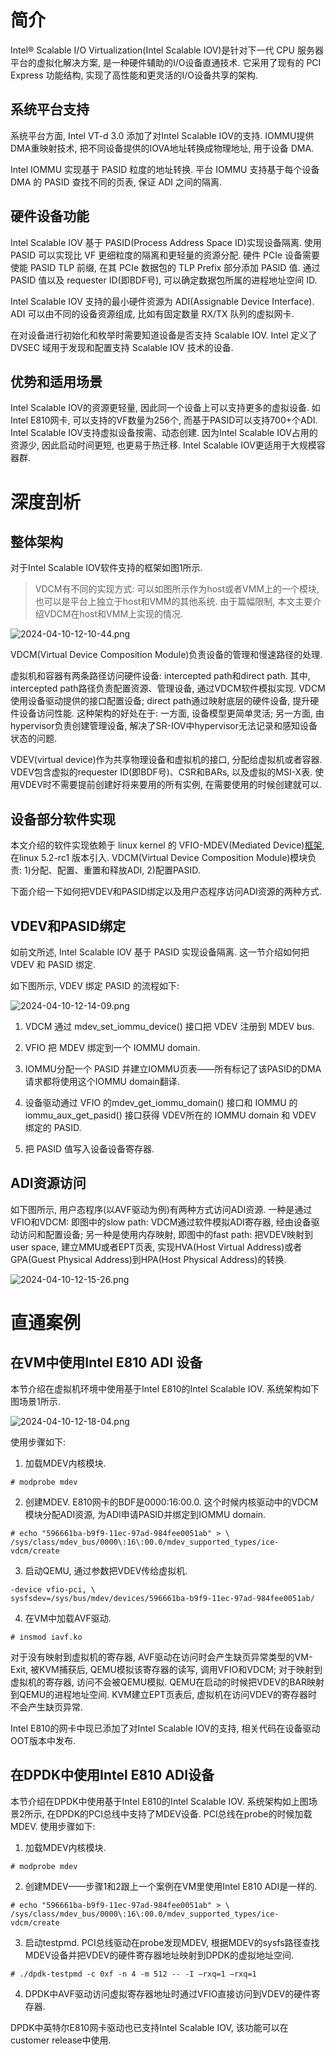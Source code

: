 
# 简介

Intel® Scalable I/O Virtualization(Intel Scalable IOV)是针对下一代 CPU 服务器平台的虚拟化解决方案, 是一种硬件辅助的I/O设备直通技术. 它采用了现有的 PCI Express 功能结构, 实现了高性能和更灵活的I/O设备共享的架构.

## 系统平台支持

系统平台方面, Intel VT-d 3.0 添加了对Intel Scalable IOV的支持. IOMMU提供DMA重映射技术, 把不同设备提供的IOVA地址转换成物理地址, 用于设备 DMA.

Intel IOMMU 实现基于 PASID 粒度的地址转换. 平台 IOMMU 支持基于每个设备 DMA 的 PASID 查找不同的页表, 保证 ADI 之间的隔离.

## 硬件设备功能

Intel Scalable IOV 基于 PASID(Process Address Space ID)实现设备隔离. 使用 PASID 可以实现比 VF 更细粒度的隔离和更轻量的资源分配. 硬件 PCIe 设备需要使能 PASID TLP 前缀, 在其 PCIe 数据包的 TLP Prefix 部分添加 PASID 值. 通过 PASID 值以及 requester ID(即BDF号), 可以确定数据包所属的进程地址空间 ID.

Intel Scalable IOV 支持的最小硬件资源为 ADI(Assignable Device Interface). ADI 可以由不同的设备资源组成, 比如有固定数量 RX/TX 队列的虚拟网卡.

在对设备进行初始化和枚举时需要知道设备是否支持 Scalable IOV. Intel 定义了 DVSEC 域用于发现和配置支持 Scalable IOV 技术的设备.

## 优势和适用场景

Intel Scalable IOV的资源更轻量, 因此同一个设备上可以支持更多的虚拟设备. 如Intel E810网卡, 可以支持的VF数量为256个, 而基于PASID可以支持700+个ADI. Intel Scalable IOV支持虚拟设备按需、动态创建. 因为Intel Scalable IOV占用的资源少, 因此启动时间更短, 也更易于热迁移. Intel Scalable IOV更适用于大规模容器群.

# 深度剖析

## 整体架构

对于Intel Scalable IOV软件支持的框架如图1所示.

> VDCM有不同的实现方式: 可以如图所示作为host或者VMM上的一个模块, 也可以是平台上独立于host和VMM的其他系统. 由于篇幅限制, 本文主要介绍VDCM在host和VMM上实现的情况.

![2024-04-10-12-10-44.png](./images/2024-04-10-12-10-44.png)

VDCM(Virtual Device Composition Module)负责设备的管理和慢速路径的处理.

虚拟机和容器有两条路径访问硬件设备: intercepted path和direct path. 其中, intercepted path路径负责配置资源、管理设备, 通过VDCM软件模拟实现. VDCM使用设备驱动提供的接口配置设备; direct path通过映射底层的硬件设备, 提升硬件设备访问性能. 这种架构的好处在于: 一方面, 设备模型更简单灵活; 另一方面, 由hypervisor负责创建管理设备, 解决了SR-IOV中hypervisor无法记录和感知设备状态的问题.

VDEV(virtual device)作为共享物理设备和虚拟机的接口, 分配给虚拟机或者容器. VDEV包含虚拟的requester ID(即BDF号)、CSR和BARs, 以及虚拟的MSI-X表. 使用VDEV时不需要提前创建好将来要用的所有实例, 在需要使用的时候创建就可以.

## 设备部分软件实现

本文介绍的软件实现依赖于 linux kernel 的 VFIO-MDEV(Mediated Device)[框架](https://docs.kernel.org/driver-api/vfio-mediated-device.html?highlight=mediated%20device), 在linux 5.2-rc1 版本引入. VDCM(Virtual Device Composition Module)模块负责: 1)分配、配置、重置和释放ADI, 2)配置PASID.

下面介绍一下如何把VDEV和PASID绑定以及用户态程序访问ADI资源的两种方式.

## VDEV和PASID绑定

如前文所述, Intel Scalable IOV 基于 PASID 实现设备隔离. 这一节介绍如何把 VDEV 和 PASID 绑定.

如下图所示, VDEV 绑定 PASID 的流程如下:

![2024-04-10-12-14-09.png](./images/2024-04-10-12-14-09.png)

1) VDCM 通过 mdev_set_iommu_device() 接口把 VDEV 注册到 MDEV bus.

2) VFIO 把 MDEV 绑定到一个 IOMMU domain.

3) IOMMU分配一个 PASID 并建立IOMMU页表——所有标记了该PASID的DMA请求都将使用这个IOMMU domain翻译.

4) 设备驱动通过 VFIO 的mdev_get_iommu_domain() 接口和 IOMMU 的 iommu_aux_get_pasid() 接口获得 VDEV所在的 IOMMU domain 和 VDEV 绑定的 PASID.

5) 把 PASID 值写入设备设备寄存器.

## ADI资源访问

如下图所示, 用户态程序(以AVF驱动为例)有两种方式访问ADI资源. 一种是通过VFIO和VDCM: 即图中的slow path: VDCM通过软件模拟ADI寄存器, 经由设备驱动访问和配置设备; 另一种是使用内存映射, 即图中的fast path: 把VDEV映射到user space, 建立MMU或者EPT页表, 实现HVA(Host Virtual Address)或者GPA(Guest Physical Address)到HPA(Host Physical Address)的转换.

![2024-04-10-12-15-26.png](./images/2024-04-10-12-15-26.png)

# 直通案例

## 在VM中使用Intel E810 ADI 设备

本节介绍在虚拟机环境中使用基于Intel E810的Intel Scalable IOV. 系统架构如下图场景1所示.

![2024-04-10-12-18-04.png](./images/2024-04-10-12-18-04.png)

使用步骤如下:

1) 加载MDEV内核模块.

```
# modprobe mdev
```

2) 创建MDEV. E810网卡的BDF是0000:16:00.0. 这个时候内核驱动中的VDCM模块分配ADI资源, 为ADI申请PASID并绑定到IOMMU domain.

```
# echo "596661ba-b9f9-11ec-97ad-984fee0051ab" > \
/sys/class/mdev_bus/0000\:16\:00.0/mdev_supported_types/ice-vdcm/create
```

3) 启动QEMU, 通过参数把VDEV传给虚拟机.


```
-device vfio-pci, \
sysfsdev=/sys/bus/mdev/devices/596661ba-b9f9-11ec-97ad-984fee0051ab/
```

4) 在VM中加载AVF驱动.

```
# insmod iavf.ko
```

对于没有映射到虚拟机的寄存器, AVF驱动在访问时会产生缺页异常类型的VM-Exit, 被KVM捕获后, QEMU模拟该寄存器的读写, 调用VFIO和VDCM; 对于映射到虚拟机的寄存器, 访问不会被QEMU模拟. QEMU在启动的时候把VDEV的BAR映射到QEMU的进程地址空间. KVM建立EPT页表后, 虚拟机在访问VDEV的寄存器时不会产生缺页异常.

Intel E810的网卡中现已添加了对Intel Scalable IOV的支持, 相关代码在设备驱动 OOT版本中发布.

## 在DPDK中使用Intel E810 ADI设备

本节介绍在DPDK中使用基于Intel E810的Intel Scalable IOV. 系统架构如上图场景2所示, 在DPDK的PCI总线中支持了MDEV设备. PCI总线在probe的时候加载MDEV. 使用步骤如下:

1) 加载MDEV内核模块.

```
# modprobe mdev
```

2) 创建MDEV——步骤1和2跟上一个案例在VM里使用Intel E810 ADI是一样的.

```
# echo "596661ba-b9f9-11ec-97ad-984fee0051ab" > \
/sys/class/mdev_bus/0000\:16\:00.0/mdev_supported_types/ice-vdcm/create
```

3) 启动testpmd. PCI总线驱动在probe发现MDEV, 根据MDEV的sysfs路径查找MDEV设备并把VDEV的硬件寄存器地址映射到DPDK的虚拟地址空间.

```
# ./dpdk-testpmd -c 0xf -n 4 -m 512 -- -I –rxq=1 –rxq=1
```

4) DPDK中AVF驱动访问虚拟寄存器地址时通过VFIO直接访问到VDEV的硬件寄存器.

DPDK中英特尔E810网卡驱动也已支持Intel Scalable IOV, 该功能可以在customer release中使用.